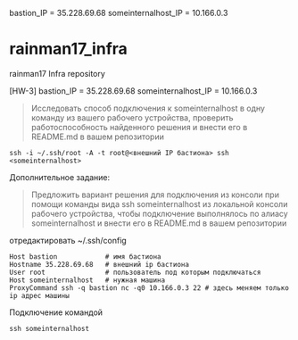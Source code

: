 bastion_IP = 35.228.69.68
someinternalhost_IP = 10.166.0.3

# rainman17_infra
rainman17 Infra repository

[HW-3]
bastion_IP = 35.228.69.68 someinternalhost_IP = 10.166.0.3
>Исследовать способ подключения к someinternalhost в одну
>команду из вашего рабочего устройства, проверить
>работоспособность найденного решения и внести его в
>README.md в вашем репозитории

```
ssh -i ~/.ssh/root -A -t root@<внешний IP бастиона> ssh <someinternalhost>
```

Дополнительное задание:
>Предложить вариант решения для подключения из консоли при
>помощи команды вида ssh someinternalhost из локальной
>консоли рабочего устройства, чтобы подключение
>выполнялось по алиасу someinternalhost и внести его в
>README.md в вашем репозитории


отредактировать ~/.ssh/config
```
Host bastion            # имя бастиона
Hostname 35.228.69.68   # внешний ip бастиона
User root               # пользователь под которым подключаться
Host someinternalhost   # нужная машина
ProxyCommand ssh -q bastion nc -q0 10.166.0.3 22 # здесь меняем только ip адрес машины
```
Подключение командой
```
ssh someinternalhost
```




